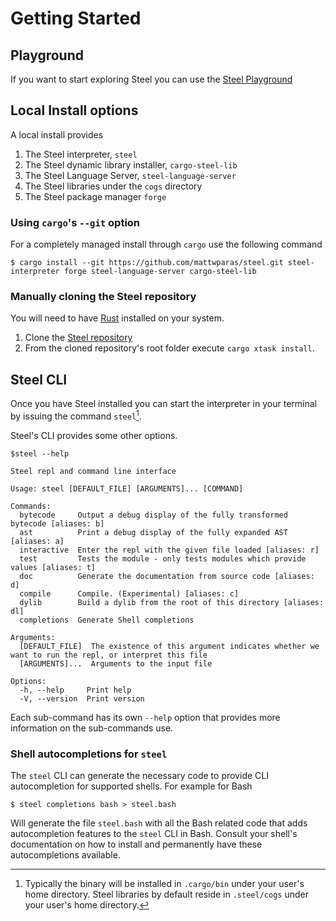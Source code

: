 # Getting Started

## Playground

If you want to start exploring Steel you can use the [Steel
Playground](https://mattwparas.github.io/steel-playground/dev)

## Local Install options

A local install provides

1. The Steel interpreter, `steel`
1. The Steel dynamic library installer, `cargo-steel-lib`
1. The Steel Language Server, `steel-language-server`
1. The Steel libraries under the `cogs` directory
1. The Steel package manager `forge`


### Using `cargo`'s `--git` option

For a completely managed install through `cargo` use the following command

```
$ cargo install --git https://github.com/mattwparas/steel.git steel-interpreter forge steel-language-server cargo-steel-lib
```

### Manually cloning the Steel repository

You will need to have [Rust](https://www.rust-lang.org/tools/install)
installed on your system.

1. Clone the [Steel repository](https://github.com/mattwparas/steel)
1. From the cloned repository's root folder execute `cargo xtask install`.


## Steel CLI

Once you have Steel installed you can start the interpreter in your
terminal by issuing the command `steel`[^path-note].

[^path-note]: Typically the binary will be installed in `.cargo/bin`
under your user's home directory. Steel libraries by default reside in
`.steel/cogs` under your user's home directory.


Steel's CLI provides some other options.

```
$steel --help

Steel repl and command line interface

Usage: steel [DEFAULT_FILE] [ARGUMENTS]... [COMMAND]

Commands:
  bytecode     Output a debug display of the fully transformed bytecode [aliases: b]
  ast          Print a debug display of the fully expanded AST [aliases: a]
  interactive  Enter the repl with the given file loaded [aliases: r]
  test         Tests the module - only tests modules which provide values [aliases: t]
  doc          Generate the documentation from source code [aliases: d]
  compile      Compile. (Experimental) [aliases: c]
  dylib        Build a dylib from the root of this directory [aliases: dl]
  completions  Generate Shell completions

Arguments:
  [DEFAULT_FILE]  The existence of this argument indicates whether we want to run the repl, or interpret this file
  [ARGUMENTS]...  Arguments to the input file

Options:
  -h, --help     Print help
  -V, --version  Print version
```

Each sub-command has its own `--help` option that provides more
information on the sub-commands use.


### Shell autocompletions for `steel`

The `steel` CLI can generate the necessary code to provide CLI
autocompletion for supported shells. For example for Bash

```
$ steel completions bash > steel.bash
```

Will generate the file `steel.bash` with all the Bash related code
that adds autocompletion features to the `steel` CLI in Bash. Consult
your shell's documentation on how to install and permanently have
these autocompletions available.
